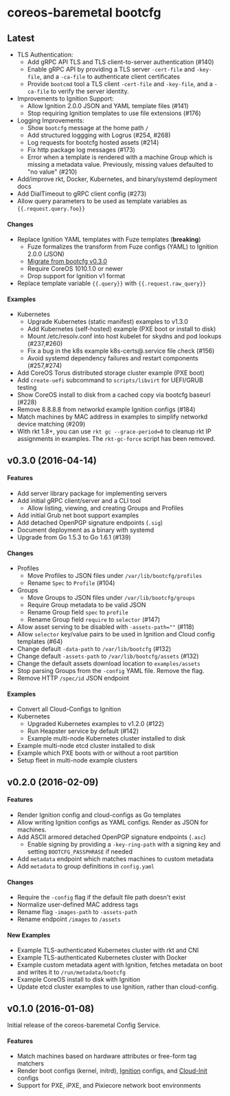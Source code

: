# coreos-baremetal bootcfg

## Latest

* TLS Authentication:
    * Add gRPC API TLS and TLS client-to-server authentication (#140)
    * Enable gRPC API by providing a TLS server `-cert-file` and `-key-file`, and a `-ca-file` to authenticate client certificates
    * Provide `bootcmd` tool a TLS client `-cert-file` and `-key-file`, and a `-ca-file` to verify the server identity.
* Improvements to Ignition Support:
    * Allow Ignition 2.0.0 JSON and YAML template files (#141)
    * Stop requiring Ignition templates to use file extensions (#176)
* Logging Improvements:
    * Show `bootcfg` message at the home path `/`
    * Add structured loggging with Logrus (#254, #268)
    * Log requests for bootcfg hosted assets (#214)
    * Fix http package log messages (#173)
    * Error when a template is rendered with a machine Group which is missing a metadata value. Previously, missing values defaulted to "no value" (#210)
* Add/improve rkt, Docker, Kubernetes, and binary/systemd deployment docs
* Add DialTimeout to gRPC client config (#273)
* Allow query parameters to be used as template variables as `{{.request.query.foo}}`

#### Changes

* Replace Ignition YAML templates with Fuze templates (**breaking**)
    - Fuze formalizes the transform from Fuze configs (YAML) to Ignition 2.0.0 (JSON)
    - [Migrate from bootcfg v0.3.0](Documentation/ignition.md#migration-from-v030)
    - Require CoreOS 1010.1.0 or newer
    - Drop support for Ignition v1 format
* Replace template variable `{{.query}}` with `{{.request.raw_query}}`

#### Examples

* Kubernetes
    * Upgrade Kubernetes (static manifest) examples to v1.3.0
    * Add Kubernetes (self-hosted) example (PXE boot or install to disk)
    * Mount /etc/resolv.conf into host kubelet for skydns and pod lookups (#237,#260)
    * Fix a bug in the k8s example k8s-certs@.service file check (#156)
    * Avoid systemd dependency failures and restart components (#257,#274)
* Add CoreOS Torus distributed storage cluster example (PXE boot)
* Add `create-uefi` subcommand to `scripts/libvirt` for UEFI/GRUB testing
* Show CoreOS install to disk from a cached copy via bootcfg baseurl (#228)
* Remove 8.8.8.8 from networkd example Ignition configs (#184)
* Match machines by MAC address in examples to simplify networkd device matching (#209)
* With rkt 1.8+, you can use `rkt gc --grace-period=0` to cleanup rkt IP assignments in examples. The `rkt-gc-force` script has been removed.

## v0.3.0 (2016-04-14)

#### Features

* Add server library package for implementing servers
* Add initial gRPC client/server and a CLI tool
    - Allow listing, viewing, and creating Groups and Profiles
* Add initial Grub net boot support examples
* Add detached OpenPGP signature endpoints (`.sig`)
* Document deployment as a binary with systemd
* Upgrade from Go 1.5.3 to Go 1.6.1 (#139)

#### Changes

* Profiles
    - Move Profiles to JSON files under `/var/lib/bootcfg/profiles`
    - Rename `Spec` to `Profile` (#104)
* Groups
    - Move Groups to JSON files under `/var/lib/bootcfg/groups`
    - Require Group metadata to be valid JSON
    - Rename Group field `spec` to `profile`
    - Rename Group field `require` to `selector` (#147)
* Allow asset serving to be disabled with `-assets-path=""` (#118)
* Allow `selector` key/value pairs to be used in Ignition and Cloud config templates (#64)
* Change default `-data-path` to `/var/lib/bootcfg` (#132)
* Change default `-assets-path` to `/var/lib/bootcfg/assets` (#132)
* Change the default assets download location to `examples/assets`
* Stop parsing Groups from the `-config` YAML file. Remove the flag.
* Remove HTTP `/spec/id` JSON endpoint

#### Examples

* Convert all Cloud-Configs to Ignition
* Kubernetes
    * Upgraded Kubernetes examples to v1.2.0 (#122)
    * Run Heapster service by default (#142)
    * Example multi-node Kubernetes cluster installed to disk
* Example multi-node etcd cluster installed to disk
* Example which PXE boots with or without a root partition
* Setup fleet in multi-node example clusters


## v0.2.0 (2016-02-09)

#### Features

* Render Ignition config and cloud-configs as Go templates
* Allow writing Ignition configs as YAML configs. Render as JSON for machines.
* Add ASCII armored detached OpenPGP signature endpoints (`.asc`)
    - Enable signing by providing a `-key-ring-path` with a signing key and setting `BOOTCFG_PASSPHRASE` if needed
* Add `metadata` endpoint which matches machines to custom metadata
* Add `metadata` to group definitions in `config.yaml`

#### Changes

* Require the `-config` flag if the default file path doesn't exist
* Normalize user-defined MAC address tags
* Rename flag `-images-path` to `-assets-path`
* Rename endpoint `/images` to `/assets`

#### New Examples

* Example TLS-authenticated Kubernetes cluster with rkt and CNI
* Example TLS-authenticated Kubernetes cluster with Docker
* Example custom metadata agent with Ignition, fetches metadata on boot and writes it to `/run/metadata/bootcfg`
* Example CoreOS install to disk with Ignition
* Update etcd cluster examples to use Ignition, rather than cloud-config.

## v0.1.0 (2016-01-08)

Initial release of the coreos-baremetal Config Service.

#### Features

* Match machines based on hardware attributes or free-form tag matchers
* Render boot configs (kernel, initrd), [Ignition](https://coreos.com/ignition/docs/latest/what-is-ignition.html) configs, and [Cloud-Init](https://github.com/coreos/coreos-cloudinit) configs
* Support for PXE, iPXE, and Pixiecore network boot environments

